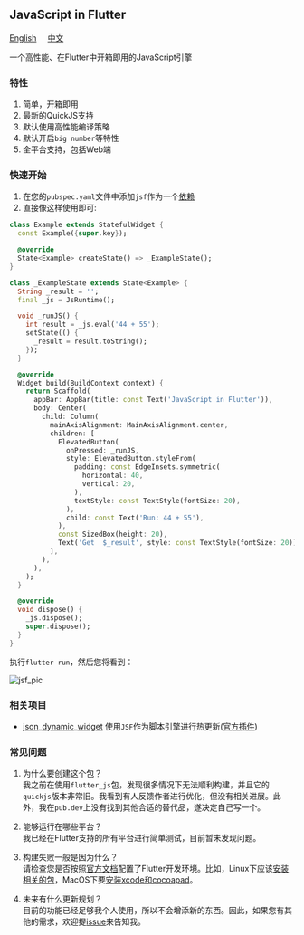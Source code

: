 ## JavaScript in Flutter

[English](README.md) &nbsp;&nbsp;&nbsp; [中文](README.ZH.md)  

一个高性能、在Flutter中开箱即用的JavaScript引擎  


### 特性

1. 简单，开箱即用  
2. 最新的QuickJS支持  
3. 默认使用高性能编译策略  
4. 默认开启`big number`等特性  
5. 全平台支持，包括Web端  


### 快速开始

1. 在您的`pubspec.yaml`文件中添加`jsf`作为一个[依赖](https://pub.dev/packages/jsf/install)  
2. 直接像这样使用即可:  

```dart
class Example extends StatefulWidget {
  const Example({super.key});

  @override
  State<Example> createState() => _ExampleState();
}

class _ExampleState extends State<Example> {
  String _result = '';
  final _js = JsRuntime();

  void _runJS() {
    int result = _js.eval('44 + 55');
    setState(() {
      _result = result.toString();
    });
  }

  @override
  Widget build(BuildContext context) {
    return Scaffold(
      appBar: AppBar(title: const Text('JavaScript in Flutter')),
      body: Center(
        child: Column(
          mainAxisAlignment: MainAxisAlignment.center,
          children: [
            ElevatedButton(
              onPressed: _runJS,
              style: ElevatedButton.styleFrom(
                padding: const EdgeInsets.symmetric(
                  horizontal: 40,
                  vertical: 20,
                ),
                textStyle: const TextStyle(fontSize: 20),
              ),
              child: const Text('Run: 44 + 55'),
            ),
            const SizedBox(height: 20),
            Text('Get  $_result', style: const TextStyle(fontSize: 20)),
          ],
        ),
      ),
    );
  }

  @override
  void dispose() {
    _js.dispose();
    super.dispose();
  }
}
```

执行`flutter run`，然后您将看到：  

![jsf_pic](https://moluopro.atomgit.net/web/jsf/pic.png)  


### 相关项目

* [json_dynamic_widget](https://pub.dev/packages/json_dynamic_widget) 使用`JSF`作为脚本引擎进行热更新([官方插件](https://pub.dev/packages/json_dynamic_widget_plugin_js/versions/2.2.0+1#introduction))  


### 常见问题

1. 为什么要创建这个包？  
我之前在使用`flutter_js`包，发现很多情况下无法顺利构建，并且它的`quickjs`版本非常旧。我看到有人反馈作者进行优化，但没有相关进展。此外，我在`pub.dev`上没有找到其他合适的替代品，遂决定自己写一个。  

2. 能够运行在哪些平台？  
我已经在Flutter支持的所有平台进行简单测试，目前暂未发现问题。  

3. 构建失败一般是因为什么？  
请检查您是否按照[官方文档](https://docs.flutter.dev/get-started/install)配置了Flutter开发环境。比如，Linux下应该[安装相关的包](https://docs.flutter.dev/get-started/install/linux/desktop#development-tools)，MacOS下要[安装xcode和cocoapad](https://docs.flutter.dev/get-started/install/macos/mobile-ios#development-tools)。  

4. 未来有什么更新规划？  
目前的功能已经足够我个人使用，所以不会增添新的东西。因此，如果您有其他的需求，欢迎提[issue](https://github.com/moluopro/jsf/issues)来告知我。  
